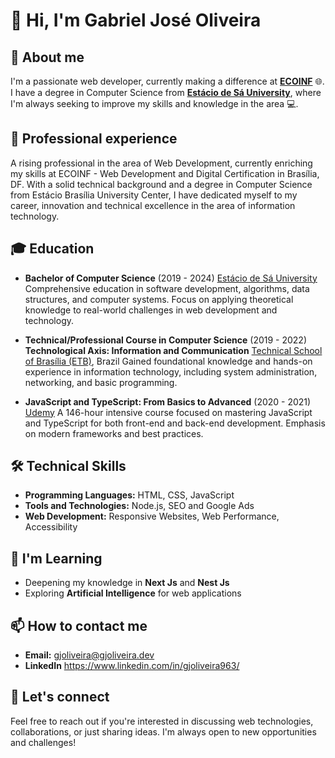 # 👋 Hi, I'm Gabriel José Oliveira

## 🚀 About me

I'm a passionate web developer, currently making a difference at [**ECOINF**](https://ecoinf.com.br/) 🌐.
I have a degree in Computer Science from [**Estácio de Sá University**](https://estacio.br/),
where I'm always seeking to improve my skills and knowledge in the area 💻.

## 💼 Professional experience

A rising professional in the area of ​​Web Development, currently enriching my skills at ECOINF - Web Development and Digital Certification in Brasília, DF. With a solid technical background and a degree in Computer Science from Estácio Brasília University Center, I have dedicated myself to my career, innovation and technical excellence in the area of ​​information technology.

## 🎓 Education

- **Bachelor of Computer Science** (2019 - 2024)
  [Estácio de Sá University](https://estacio.br)
  Comprehensive education in software development, algorithms, data structures, and computer systems. Focus on applying theoretical knowledge to real-world challenges in web development and technology.

- **Technical/Professional Course in Computer Science** (2019 - 2022)
  **Technological Axis: Information and Communication**
  [Technical School of Brasília (ETB)](https://etb.df.gov.br), Brazil
  Gained foundational knowledge and hands-on experience in information technology, including system administration, networking, and basic programming.

- **JavaScript and TypeScript: From Basics to Advanced** (2020 - 2021)
  [Udemy](https://www.udemy.com/course/javascript-typescript-do-basico-ao-avancado/)
  A 146-hour intensive course focused on mastering JavaScript and TypeScript for both front-end and back-end development. Emphasis on modern frameworks and best practices.

## 🛠️ Technical Skills

- **Programming Languages:** HTML, CSS, JavaScript
- **Tools and Technologies:** Node.js, SEO and Google Ads
- **Web Development:** Responsive Websites, Web Performance, Accessibility

## 🌱 I'm Learning

- Deepening my knowledge in **Next Js** and **Nest Js**
- Exploring **Artificial Intelligence** for web applications

## 📫 How to contact me

<!--
**GitHub:** [@yourGitHubUsername](https://github.com/yourGitHubUsername)
- **LinkedIn:** [Your LinkedIn Name](https://www.linkedin.com/in/yourLinkedInProfile/)
-->

- **Email:** <gjoliveira@gjoliveira.dev>
- **LinkedIn** <https://www.linkedin.com/in/gjoliveira963/>

## 🌟 Let's connect

Feel free to reach out if you're interested in discussing web technologies, collaborations, or just sharing ideas. I'm always open to new opportunities and challenges!

<!--
gjoliveira963/gjoliveira963 is a ✨ special ✨ repository because its `README.md` (this file) appears on your GitHub profile.
You can click the Preview link to take a look at your changes.
-->
